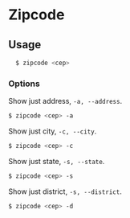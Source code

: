 # Zipcode

## Usage

```bash
  $ zipcode <cep>
```

### Options

Show just address, `-a, --address`.

```bash
$ zipcode <cep> -a
```

Show just city, `-c, --city`.

```bash
$ zipcode <cep> -c
```
  
Show just state, `-s, --state`.

```bash
$ zipcode <cep> -s
```

Show just district, `-s, --district`.

```bash
$ zipcode <cep> -d
```